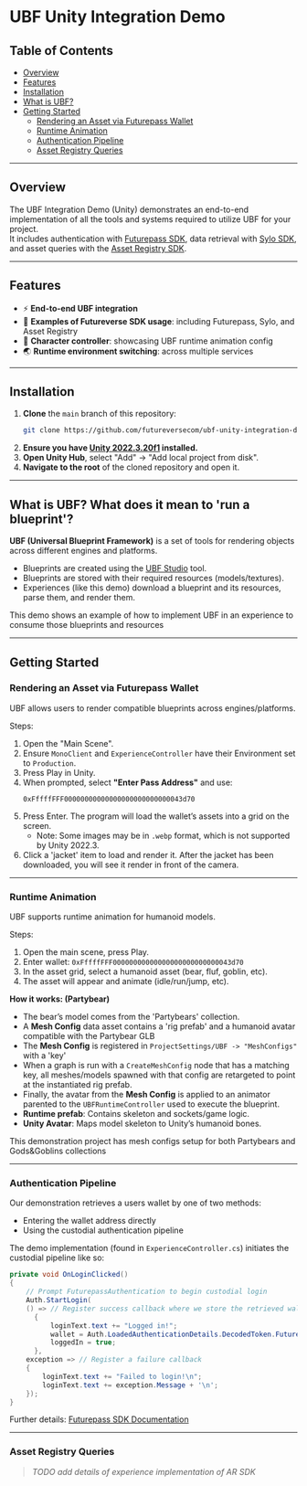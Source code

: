 # UBF Unity Integration Demo

## Table of Contents

- [Overview](#overview)
- [Features](#features)
- [Installation](#installation)
- [What is UBF?](#what-is-ubf-what-does-it-mean-to-run-a-blueprint)
- [Getting Started](#getting-started)
  - [Rendering an Asset via Futurepass Wallet](#rendering-an-asset-via-futurepass-wallet)
  - [Runtime Animation](#runtime-animation)
  - [Authentication Pipeline](#authentication-pipeline)
  - [Asset Registry Queries](#asset-registry-queries)
    
---

## Overview

The UBF Integration Demo (Unity) demonstrates an end-to-end implementation of all the tools and systems required to utilize UBF for your project.  
It includes authentication with [Futurepass SDK](https://github.com/futureversecom/sdk-unity-futurepass), data retrieval with [Sylo SDK](https://github.com/futureversecom/sdk-unity-sylo), and asset queries with the [Asset Registry SDK](https://github.com/futureversecom/sdk-unity-asset-register).

---

## Features

- ⚡ **End-to-end UBF integration**
- 🔗 **Examples of Futureverse SDK usage**: including Futurepass, Sylo, and Asset Registry
- 🏃 **Character controller**: showcasing UBF runtime animation config
- 🌏 **Runtime environment switching**: across multiple services

---

## Installation

1. **Clone** the `main` branch of this repository:
   ```sh
   git clone https://github.com/futureversecom/ubf-unity-integration-demo.git
   ```
2. **Ensure you have [Unity 2022.3.20f1](https://unity3d.com/get-unity/download/archive) installed.**
3. **Open Unity Hub**, select "Add" → "Add local project from disk".
4. **Navigate to the root** of the cloned repository and open it.

---

## What is UBF? What does it mean to 'run a blueprint'?

**UBF (Universal Blueprint Framework)** is a set of tools for rendering objects across different engines and platforms.

- Blueprints are created using the [UBF Studio](https://github.com/futureversecom/fv-ubf-studio) tool.
- Blueprints are stored with their required resources (models/textures).
- Experiences (like this demo) download a blueprint and its resources, parse them, and render them.

This demo shows an example of how to implement UBF in an experience to consume those blueprints and resources

---

## Getting Started

### Rendering an Asset via Futurepass Wallet

UBF allows users to render compatible blueprints across engines/platforms.

Steps:
1. Open the "Main Scene".
2. Ensure `MonoClient` and `ExperienceController` have their Environment set to `Production`.
3. Press Play in Unity.
4. When prompted, select **"Enter Pass Address"** and use:
   ```
   0xFffffFFF00000000000000000000000000043d70
   ```
5. Press Enter. The program will load the wallet’s assets into a grid on the screen.
   - Note: Some images may be in `.webp` format, which is not supported by Unity 2022.3.
6. Click a 'jacket' item to load and render it. After the jacket has been downloaded, you will see it render in front of the camera.
   
---

### Runtime Animation

UBF supports runtime animation for humanoid models.

Steps:
1. Open the main scene, press Play.
2. Enter wallet: `0xFffffFFF00000000000000000000000000043d70`
3. In the asset grid, select a humanoid asset (bear, fluf, goblin, etc).
4. The asset will appear and animate (idle/run/jump, etc).

**How it works: (Partybear)**
- The bear’s model comes from the 'Partybears' collection.
- A **Mesh Config** data asset contains a 'rig prefab' and a humanoid avatar compatible with the Partybear GLB
- The **Mesh Config** is registered in `ProjectSettings/UBF -> "MeshConfigs"` with a 'key'
- When a graph is run with a `CreateMeshConfig` node that has a matching key, all meshes/models spawned with that config are retargeted to point at the instantiated rig prefab.
- Finally, the avatar from the **Mesh Config** is applied to an animator parented to the `UBFRuntimeController` used to execute the blueprint.
- **Runtime prefab**: Contains skeleton and sockets/game logic.
- **Unity Avatar**: Maps model skeleton to Unity’s humanoid bones.

This demonstration project has mesh configs setup for both Partybears and Gods&Goblins collections

---

### Authentication Pipeline

Our demonstration retrieves a users wallet by one of two methods:
- Entering the wallet address directly
- Using the custodial authentication pipeline

The demo implementation (found in `ExperienceController.cs`) initiates the custodial pipeline like so: 
```csharp
private void OnLoginClicked()
{
    // Prompt FuturepassAuthentication to begin custodial login
    Auth.StartLogin(
    () => // Register success callback where we store the retrieved wallet
      {
          loginText.text += "Logged in!";
          wallet = Auth.LoadedAuthenticationDetails.DecodedToken.Futurepass;
          loggedIn = true;
      },
    exception => // Register a failure callback
    {
        loginText.text += "Failed to login!\n";
        loginText.text += exception.Message + '\n';
    });
}
```
Further details: [Futurepass SDK Documentation](https://github.com/futureversecom/sdk-unity-futurepass)

---

### Asset Registry Queries

> _TODO add details of experience implementation of AR SDK_
